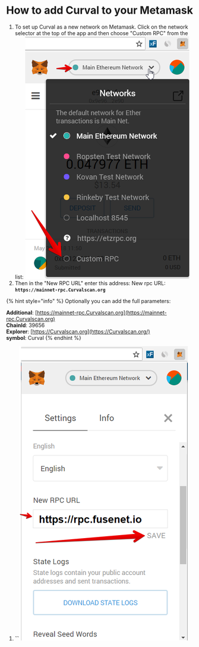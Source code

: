 # How to add Curval to your Metamask

1. To set up Curval as a new network on Metamask. Click on the network selector at the top of the app and then choose "Custom RPC" from the list: ![](.gitbook/assets/etz1%20%281%29.png)
2. Then in the "New RPC URL" enter this address: New rpc URL: **`https://mainnet-rpc.Curvalscan.org`**

{% hint style="info" %}
Optionally you can add the full parameters:

**Additional**: [https://mainnet-rpc.Curvalscan.org](https://mainnet-rpc.Curvalscan.org)  
**ChainId**: 39656  
**Explorer**: [https://Curvalscan.org](https://Curvalscan.org/)  
**symbol**: Curval
{% endhint %}

1. **\`\`**![](.gitbook/assets/ez2.png)
